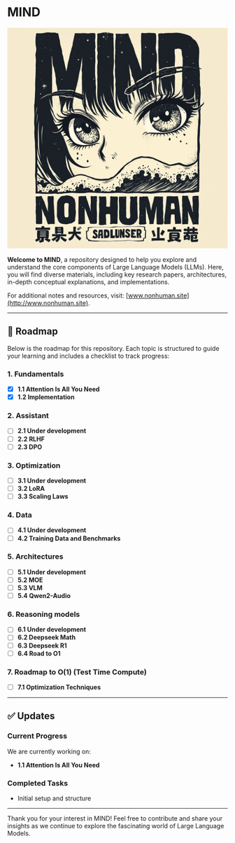 # MIND  

![Main Image](imgs/main.png)  

**Welcome to MIND**, a repository designed to help you explore and understand the core components of Large Language Models (LLMs). Here, you will find diverse materials, including key research papers, architectures, in-depth conceptual explanations, and implementations.  

For additional notes and resources, visit: [www.nonhuman.site](http://www.nonhuman.site).  

---

## 🚀 Roadmap  

Below is the roadmap for this repository. Each topic is structured to guide your learning and includes a checklist to track progress:  

### 1. Fundamentals  
- [x] **1.1 Attention Is All You Need**  
- [x] **1.2 Implementation**  

### 2. Assistant  
- [ ] **2.1 Under development**  
- [ ] **2.2 RLHF**  
- [ ] **2.3 DPO**  

### 3. Optimization  
- [ ] **3.1 Under development**  
- [ ] **3.2 LoRA**  
- [ ] **3.3 Scaling Laws**  

### 4. Data  
- [ ] **4.1 Under development**  
- [ ] **4.2 Training Data and Benchmarks**  

### 5. Architectures  
- [ ] **5.1 Under development**  
- [ ] **5.2 MOE**  
- [ ] **5.3 VLM**  
- [ ] **5.4 Qwen2-Audio**  

### 6. Reasoning models  
- [ ] **6.1 Under development**  
- [ ] **6.2 Deepseek Math**  
- [ ] **6.3 Deepseek R1**  
- [ ] **6.4 Road to O1**  

### 7. Roadmap to O(1) (Test Time Compute)  
- [ ] **7.1 Optimization Techniques**  

---

## ✅ Updates  

### Current Progress  
We are currently working on:  
- **1.1 Attention Is All You Need**  

### Completed Tasks  
- Initial setup and structure  

---

Thank you for your interest in MIND! Feel free to contribute and share your insights as we continue to explore the fascinating world of Large Language Models.